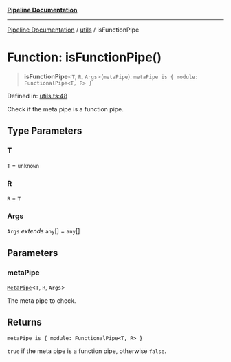[**Pipeline Documentation**](../../README.md)

***

[Pipeline Documentation](../../README.md) / [utils](../README.md) / isFunctionPipe

# Function: isFunctionPipe()

> **isFunctionPipe**\<`T`, `R`, `Args`\>(`metaPipe`): `metaPipe is { module: FunctionalPipe<T, R> }`

Defined in: [utils.ts:48](https://github.com/stonemjs/pipeline/blob/4373463e5220be8ed997c5e4b7e1c704715db014/src/utils.ts#L48)

Check if the meta pipe is a function pipe.

## Type Parameters

### T

`T` = `unknown`

### R

`R` = `T`

### Args

`Args` *extends* `any`[] = `any`[]

## Parameters

### metaPipe

[`MetaPipe`](../../declarations/interfaces/MetaPipe.md)\<`T`, `R`, `Args`\>

The meta pipe to check.

## Returns

`metaPipe is { module: FunctionalPipe<T, R> }`

`true` if the meta pipe is a function pipe, otherwise `false`.
